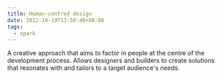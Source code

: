 ```yaml
---
title: Human-centred design
date: 2022-10-19T13:58:40+08:00
tags:
  - spark
---
```


A creative approach that aims to factor in people at the centre of the development process. Allows designers and builders to create solutions that resonates with and tailors to a target audience's needs.